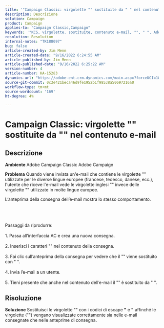 ```yaml
---
title: '"Campaign Classic: virgolette "" sostituite da " " nel contenuto dell’e-mail'
description: Descrizione
solution: Campaign
product: Campaign
applies-to: "Campaign Classic,Campaign"
keywords: '"KCS, virgolette, sostituite, contenuto e-mail, "", " ", Adobe Campaign, Adobe Campaign Classic"'
resolution: Resolution
internal-notes: "TK188097"
bug: false
article-created-by: Jim Menn
article-created-date: "9/16/2022 6:24:55 AM"
article-published-by: Jim Menn
article-published-date: "9/16/2022 6:25:22 AM"
version-number: 4
article-number: KA-15283
dynamics-url: "https://adobe-ent.crm.dynamics.com/main.aspx?forceUCI=1&pagetype=entityrecord&etn=knowledgearticle&id=3398e646-8835-ed11-9db1-0022480866ad"
source-git-commit: 0c3e421beca46d9fe1952b1f98538a50697216a0
workflow-type: tm+mt
source-wordcount: '169'
ht-degree: 4%

---
```


# Campaign Classic: virgolette &quot;&quot; sostituite da &quot;&quot; nel contenuto e-mail

## Descrizione


<b>Ambiente</b>
Adobe Campaign Classic Adobe Campaign

<b>Problema</b>
Quando viene inviata un&#39;e-mail che contiene le virgolette &quot;&quot; utilizzate per le diverse lingue europee (francese, tedesco, danese, ecc.), l&#39;utente che riceve l&#39;e-mail vede le virgolette inglesi &quot;&quot; invece delle virgolette &quot;&quot; utilizzate in molte lingue europee.

L’anteprima della consegna dell’e-mail mostra lo stesso comportamento.
<br><br><br> <br><br>Passaggi da riprodurre:<br><br>1. Passa all’interfaccia AC e crea una nuova consegna.<br><br>2. Inserisci i caratteri &quot;&quot; nel contenuto della consegna.<br><br>3. Fai clic sull’anteprima della consegna per vedere che il &quot;&quot; viene sostituito con &quot; &quot;.<br><br>4. Invia l’e-mail a un utente.<br><br>5. Tieni presente che anche nel contenuto dell’e-mail il &quot;&quot; è sostituito da &quot; &quot;.<br>

## Risoluzione


<b>Soluzione</b>
Sostituisci le virgolette &quot;&quot; con i codici di escape <b>&quot;</b> e <b>&quot;</b> affinché le virgolette (&quot;&quot;) vengano visualizzate correttamente sia nelle e-mail consegnate che nelle anteprime di consegna.
